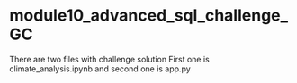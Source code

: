 # module10_advanced_sql_challenge_GC

There are two files with challenge solution 
First one is climate_analysis.ipynb and second one is app.py 
